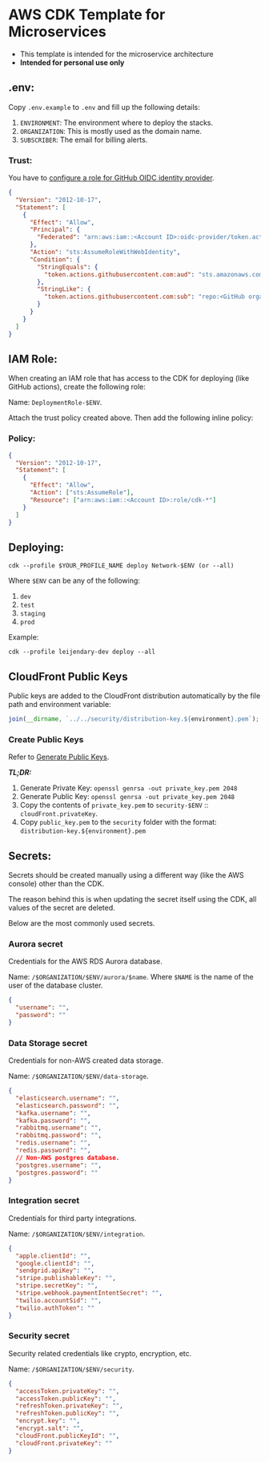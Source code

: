 # AWS CDK Template for Microservices

- This template is intended for the microservice architecture
- **Intended for personal use only**

## .env:

Copy `.env.example` to `.env` and fill up the following details:

1. `ENVIRONMENT`: The environment where to deploy the stacks.
2. `ORGANIZATION`: This is mostly used as the domain name.
3. `SUBSCRIBER`: The email for billing alerts.

### Trust:

You have to [configure a role for GitHub OIDC identity provider](https://docs.aws.amazon.com/IAM/latest/UserGuide/id_roles_create_for-idp_oidc.html#idp_oidc_Create_GitHub).

```json
{
  "Version": "2012-10-17",
  "Statement": [
    {
      "Effect": "Allow",
      "Principal": {
        "Federated": "arn:aws:iam::<Account ID>:oidc-provider/token.actions.githubusercontent.com"
      },
      "Action": "sts:AssumeRoleWithWebIdentity",
      "Condition": {
        "StringEquals": {
          "token.actions.githubusercontent.com:aud": "sts.amazonaws.com"
        },
        "StringLike": {
          "token.actions.githubusercontent.com:sub": "repo:<GitHub organization>/*"
        }
      }
    }
  ]
}
```

## IAM Role:

When creating an IAM role that has access to the CDK for deploying (like GitHub actions), create the following role:

Name: `DeploymentRole-$ENV`.

Attach the trust policy created above. Then add the following inline policy:

### Policy:

```json
{
  "Version": "2012-10-17",
  "Statement": [
    {
      "Effect": "Allow",
      "Action": ["sts:AssumeRole"],
      "Resource": ["arn:aws:iam::<Account ID>:role/cdk-*"]
    }
  ]
}
```

## Deploying:

`cdk --profile $YOUR_PROFILE_NAME deploy Network-$ENV (or --all)`

Where `$ENV` can be any of the following:

1. `dev`
2. `test`
3. `staging`
4. `prod`

Example:

`cdk --profile leijendary-dev deploy --all`

## CloudFront Public Keys

Public keys are added to the CloudFront distribution automatically by the file path and environment variable:

```javascript
join(__dirname, `../../security/distribution-key.${environment}.pem`);
```

### Create Public Keys

Refer to [Generate Public Keys](https://docs.aws.amazon.com/AmazonCloudFront/latest/DeveloperGuide/field-level-encryption.html).

_**TL;DR:**_

1. Generate Private Key: `openssl genrsa -out private_key.pem 2048`
2. Generate Public Key: `openssl genrsa -out private_key.pem 2048`
3. Copy the contents of `private_key.pem` to `security-$ENV` :: `cloudFront.privateKey`.
4. Copy `public_key.pem` to the `security` folder with the format: `distribution-key.${environment}.pem`

## Secrets:

Secrets should be created manually using a different way (like the AWS console) other than the CDK.

The reason behind this is when updating the secret itself using the CDK, all values of the secret are deleted.

Below are the most commonly used secrets.

### Aurora secret

Credentials for the AWS RDS Aurora database.

Name: `/$ORGANIZATION/$ENV/aurora/$name`. Where `$NAME` is the name of the user of the database cluster.

```json
{
  "username": "",
  "password": ""
}
```

### Data Storage secret

Credentials for non-AWS created data storage.

Name: `/$ORGANIZATION/$ENV/data-storage`.

```json
{
  "elasticsearch.username": "",
  "elasticsearch.password": "",
  "kafka.username": "",
  "kafka.password": "",
  "rabbitmq.username": "",
  "rabbitmq.password": "",
  "redis.username": "",
  "redis.password": "",
  // Non-AWS postgres database.
  "postgres.username": "",
  "postgres.password": ""
}
```

### Integration secret

Credentials for third party integrations.

Name: `/$ORGANIZATION/$ENV/integration`.

```json
{
  "apple.clientId": "",
  "google.clientId": "",
  "sendgrid.apiKey": "",
  "stripe.publishableKey": "",
  "stripe.secretKey": "",
  "stripe.webhook.paymentIntentSecret": "",
  "twilio.accountSid": "",
  "twilio.authToken": ""
}
```

### Security secret

Security related credentials like crypto, encryption, etc.

Name: `/$ORGANIZATION/$ENV/security`.

```json
{
  "accessToken.privateKey": "",
  "accessToken.publicKey": "",
  "refreshToken.privateKey": "",
  "refreshToken.publicKey": "",
  "encrypt.key": "",
  "encrypt.salt": "",
  "cloudFront.publicKeyId": "",
  "cloudFront.privateKey": ""
}
```
